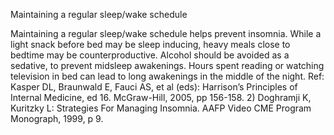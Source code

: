 Maintaining a regular sleep/wake schedule

Maintaining a regular sleep/wake schedule helps prevent insomnia. While a light snack before bed may be sleep inducing, heavy meals close to bedtime may be counterproductive. Alcohol should be avoided as a sedative, to prevent midsleep awakenings. Hours spent reading or watching television in bed can lead to long awakenings in the middle of the night. Ref: Kasper DL, Braunwald E, Fauci AS, et al (eds): Harrison’s Principles of Internal Medicine, ed 16. McGraw-Hill, 2005, pp 156-158. 2) Doghramji K, Kuritzky L: Strategies For Managing Insomnia. AAFP Video CME Program Monograph, 1999, p 9.